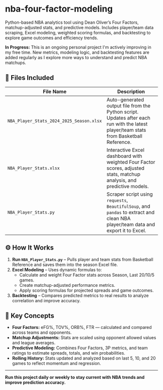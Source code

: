 # nba-four-factor-modeling

Python-based NBA analytics tool using Dean Oliver’s Four Factors, matchup-adjusted stats, and predictive models. Includes player/team data scraping, Excel modeling, weighted scoring formulas, and backtesting to explore game outcomes and efficiency trends.

 **In Progress:** This is an ongoing personal project I'm actively improving in my free time. New metrics, modeling logic, and backtesting features are added regularly as I explore more ways to understand and predict NBA matchups.

## 📁 Files Included

| File Name                                 | Description |
|------------------------------------------|-------------|
| `NBA_Player_Stats_2024_2025_Season.xlsx` | Auto-generated output file from the Python script. Updates after each run with the latest player/team stats from Basketball Reference. |
| `NBA_Player_Stats.xlsx`                  | Interactive Excel dashboard with weighted Four Factor scores, adjusted stats, matchup analysis, and predictive models. |
| `NBA_Player_Stats.py`                    | Scraper script using `requests`, `BeautifulSoup`, and `pandas` to extract and clean NBA player/team data and export it to Excel. |

## ⚙️ How It Works

1. **Run `NBA_Player_Stats.py`** – Pulls player and team stats from Basketball Reference and saves them into the season Excel file.
2. **Excel Modeling** – Uses dynamic formulas to:
   - Calculate and weight Four Factor stats across Season, Last 20/10/5 games.
   - Create matchup-adjusted performance metrics.
   - Apply scoring formulas for projected spreads and game outcomes.
3. **Backtesting** – Compares predicted metrics to real results to analyze correlation and improve accuracy.

## 📌 Key Concepts

- **Four Factors:** eFG%, TOV%, ORB%, FTR — calculated and compared across teams and opponents.
- **Matchup Adjustments:** Stats are scaled using opponent allowed values and league averages.
- **Predictive Modeling:** Combines Four Factors, 3P metrics, and team ratings to estimate spreads, totals, and win probabilities.
- **Rolling History:** Stats updated and analyzed based on last 5, 10, and 20 games to reflect momentum and regression.

---

**Run this project daily or weekly to stay current with NBA trends and improve prediction accuracy.**

